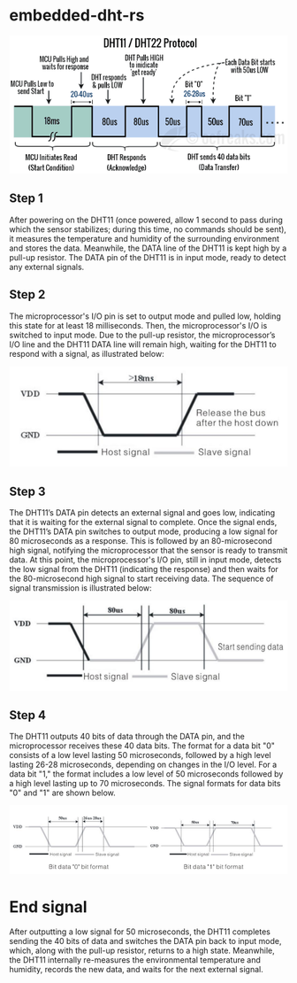# embedded-dht-rs

![steps](/docs/steps.png)

## Step 1

After powering on the DHT11 (once powered, allow 1 second to pass during which the sensor stabilizes; during this time, no commands should be sent), it measures the temperature and humidity of the surrounding environment and stores the data. Meanwhile, the DATA line of the DHT11 is kept high by a pull-up resistor. The DATA pin of the DHT11 is in input mode, ready to detect any external signals.

## Step 2

The microprocessor's I/O pin is set to output mode and pulled low, holding this state for at least 18 milliseconds. Then, the microprocessor's I/O is switched to input mode. Due to the pull-up resistor, the microprocessor’s I/O line and the DHT11 DATA line will remain high, waiting for the DHT11 to respond with a signal, as illustrated below:

![step2](/docs/step2.png)


## Step 3

The DHT11’s DATA pin detects an external signal and goes low, indicating that it is waiting for the external signal to complete. Once the signal ends, the DHT11’s DATA pin switches to output mode, producing a low signal for 80 microseconds as a response. This is followed by an 80-microsecond high signal, notifying the microprocessor that the sensor is ready to transmit data. At this point, the microprocessor's I/O pin, still in input mode, detects the low signal from the DHT11 (indicating the response) and then waits for the 80-microsecond high signal to start receiving data. The sequence of signal transmission is illustrated below:

![step3](/docs/step3.png)

## Step 4

The DHT11 outputs 40 bits of data through the DATA pin, and the microprocessor receives these 40 data bits. The format for a data bit "0" consists of a low level lasting 50 microseconds, followed by a high level lasting 26-28 microseconds, depending on changes in the I/O level. For a data bit "1," the format includes a low level of 50 microseconds followed by a high level lasting up to 70 microseconds. The signal formats for data bits "0" and "1" are shown below.

![step4](/docs/step4.png)

# End signal

After outputting a low signal for 50 microseconds, the DHT11 completes sending the 40 bits of data and switches the DATA pin back to input mode, which, along with the pull-up resistor, returns to a high state. Meanwhile, the DHT11 internally re-measures the environmental temperature and humidity, records the new data, and waits for the next external signal.

